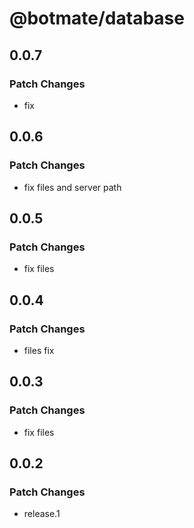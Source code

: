 # @botmate/database

## 0.0.7

### Patch Changes

- fix

## 0.0.6

### Patch Changes

- fix files and server path

## 0.0.5

### Patch Changes

- fix files

## 0.0.4

### Patch Changes

- files fix

## 0.0.3

### Patch Changes

- fix files

## 0.0.2

### Patch Changes

- release.1
